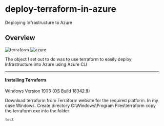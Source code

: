 # deploy-terraform-in-azure
Deploying Infrastructure to Azure


## Overview

![terraform](https://www.datocms-assets.com/2885/1508512931-blog-terraform-list.svg)
![azure](https://s3.amazonaws.com/dev.assets.neo4j.com/wp-content/uploads/20180821105618/Microsoft_Azure_Logo.png)


The object I set out to do was to use terraform to easily deploy infrastructure into Azure using Azure CLI

***

#### Installing Terraform

Windows Version 1903 (OS Build 18342.8)

Download terraform from Terraform website for the required platform. In my case Windows. Create directory C:\Windows\Program Files\terraform copy the terraform.exe into the folder



```
test
```
